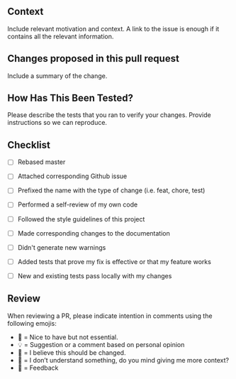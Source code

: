 ## Context

Include relevant motivation and context. A link to the issue is enough if it contains all the relevant 
information.


## Changes proposed in this pull request

Include a summary of the change.


## How Has This Been Tested?

Please describe the tests that you ran to verify your changes. Provide instructions so we can 
reproduce.


## Checklist

- [ ] Rebased master
- [ ] Attached corresponding Github issue
- [ ] Prefixed the name with the type of change (i.e. feat, chore, test)
- [ ] Performed a self-review of my own code
- [ ] Followed the style guidelines of this project
- [ ] Made corresponding changes to the documentation
- [ ] Didn't generate new warnings
- [ ] Added tests that prove my fix is effective or that my feature works
- [ ] New and existing tests pass locally with my changes


## Review

When reviewing a PR, please indicate intention in comments using the following emojis:
* :cake: = Nice to have but not essential.
* :bulb: = Suggestion or a comment based on personal opinion
* :hammer: = I believe this should be changed.
* :thinking: = I don’t understand something, do you mind giving me more context?
* :rocket: = Feedback
